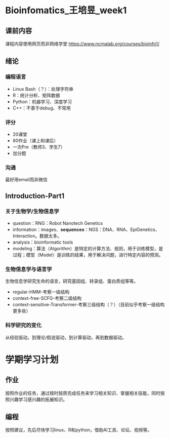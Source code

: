 # Bioinfomatics_王培昱_week1
## 课前内容
课程内容使用网页而非网络学堂 https://www.ncrnalab.org/courses/bioinfo1/
## 绪论
### 编程语言
- Linux Bash（？）：处理字符串
- R：统计分析、矩阵数据
- Python：机器学习、深度学习
- C++：不善于debug、不常用
### 评分
- 20课堂
- 80作业（课上和课后）
- 一次Pre（教师3、学生7）
- 加分题
### 沟通
最好用email而非微信
## Introduction-Part1
### 关于生物学/生物信息学
- question：RNG：Robot Nanotech Genetics
- information：images、**sequences**：NGS：DNA、RNA、EpiGenetics、Interaction。数据太多。
- analysis：bioinformatic tools
- modeling：算法（Algorithm）是特定的计算方法、规则，用于训练模型，是过程；模型（Model）是训练的结果，用于解决问题，进行特定内容的预测。
### 生物信息学与语言学
生物信息学研究生命的语言，研究基因组、转录组、蛋白质组等等。
- regular-HMM-考察一级结构
- context-free-SCFG-考察二级结构
- context-sensitive-Transformer-考察三级结构（？）（目前似乎考察一级结构更多些）
### 科学研究的变化
从经验驱动，到理论/假说驱动，到计算驱动，再到数据驱动。
# 学期学习计划
## 作业
按照作业的任务，通过按时按质完成任务来学习相关知识、掌握相关技能，同时按照兴趣学习感兴趣的拓展知识。
## 编程
按照建议，先后尽快学习linux、R和python，借助AI工具、论坛、视频等。

